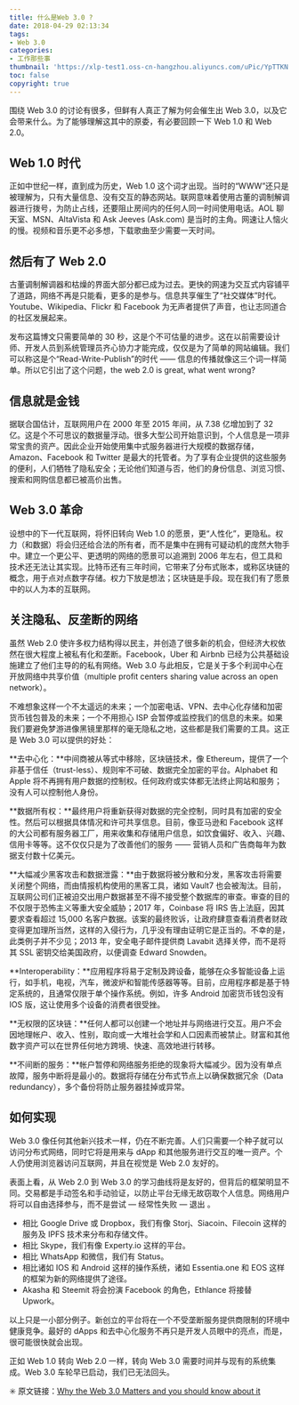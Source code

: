 ```yaml
---
title: 什么是Web 3.0 ?
date: 2018-04-29 02:13:34
tags: 
- Web 3.0
categories: 
- 工作那些事
thumbnail: 'https://xlp-test1.oss-cn-hangzhou.aliyuncs.com/uPic/YpTTKN.jpg'
toc: false
copyright: true
---
```

围绕 Web 3.0 的讨论有很多，但鲜有人真正了解为何会催生出 Web 3.0，以及它会带来什么。为了能够理解这其中的原委，有必要回顾一下 Web 1.0 和 Web 2.0。

## Web 1.0 时代

正如中世纪一样，直到成为历史，Web 1.0 这个词才出现。当时的“WWW”还只是被理解为，只有大量信息、没有交互的静态网站。联网意味着使用古董的调制解调器进行拨号，为防止占线，还要阻止房间内的任何人同一时间使用电话。AOL 聊天室、MSN、AltaVista 和 Ask Jeeves (Ask.com) 是当时的主角。网速让人恼火的慢。视频和音乐更不必多想，下载歌曲至少需要一天时间。

## 然后有了 Web 2.0

古董调制解调器和枯燥的界面大部分都已成为过去。更快的网速为交互式内容铺平了道路，网络不再是只能看，更多的是参与。信息共享催生了“社交媒体”时代。Youtube、Wikipedia、Flickr 和 Facebook 为无声者提供了声音，也让志同道合的社区发展起来。

发布这篇博文只需要简单的 30 秒，这是个不可估量的进步。这在以前需要设计师、开发人员到系统管理员齐心协力才能完成，仅仅是为了简单的网站编辑。我们可以称这是个“Read-Write-Publish”的时代 —— 信息的传播就像这三个词一样简单。所以它引出了这个问题，the web 2.0 is great, what went wrong?

## 信息就是金钱

据联合国估计，互联网用户在 2000 年至 2015 年间，从 7.38 亿增加到了 32 亿。这是个不可思议的数据量浮动。很多大型公司开始意识到，个人信息是一项非常宝贵的资产。因此企业开始使用集中式服务器进行大规模的数据存储，Amazon、Facebook 和 Twitter 是最大的托管者。为了享有企业提供的这些服务的便利，人们牺牲了隐私安全；无论他们知道与否，他们的身份信息、浏览习惯、搜索和网购信息都已被高价出售。

## Web 3.0 革命

设想中的下一代互联网，将怀旧转向 Web 1.0 的愿景，更“人性化”，更隐私。权力（和数据）将会归还给合法的所有者，而不是集中在拥有可疑动机的庞然大物手中。建立一个更公平、更透明的网络的愿景可以追溯到 2006 年左右，但工具和技术还无法让其实现。比特币还有三年时间，它带来了分布式账本，或称区块链的概念，用于点对点数字存储。权力下放是想法；区块链是手段。现在我们有了愿景中的以人为本的互联网。

## 关注隐私、反垄断的网络

虽然 Web 2.0 使许多权力结构得以民主，并创造了很多新的机会，但经济大权依然在很大程度上被私有化和垄断。Facebook，Uber 和 Airbnb 已经为公共基础设施建立了他们主导的的私有网络。Web 3.0 与此相反，它是关于多个利润中心在开放网络中共享价值（multiple profit centers sharing value across an open network）。

不难想象这样一个不太遥远的未来；一个加密电话、VPN、去中心化存储和加密货币钱包普及的未来；一个不用担心 ISP 会暂停或监控我们的信息的未来。如果我们要避免梦游进像黑镜里那样的毫无隐私之地，这些都是我们需要的工具。这正是 Web 3.0 可以提供的好处：

**去中心化：**中间商被从等式中移除，区块链技术，像 Ethereum，提供了一个非基于信任（trust-less）、规则牢不可破、数据完全加密的平台。Alphabet 和 Apple 将不再拥有用户数据的控制权。任何政府或实体都无法终止网站和服务；没有人可以控制他人身份。

**数据所有权：**最终用户将重新获得对数据的完全控制，同时具有加密的安全性。然后可以根据具体情况和许可共享信息。目前，像亚马逊和 Facebook 这样的大公司都有服务器工厂，用来收集和存储用户信息，如饮食偏好、收入、兴趣、信用卡等等。这不仅仅只是为了改善他们的服务 —— 营销人员和广告商每年为数据支付数十亿美元。

**大幅减少黑客攻击和数据泄露：**由于数据将被分散和分发，黑客攻击将需要关闭整个网络，而由情报机构使用的黑客工具，诸如 Vault7 也会被淘汰。目前，互联网公司们正被迫交出用户数据甚至不得不接受整个数据库的审查。审查的目的不仅限于恐怖主义等重大安全威胁；2017 年，Coinbase 将 IRS 告上法庭，因其要求查看超过 15,000 名客户数据。该案的最终败诉，让政府肆意查看消费者财政变得更加理所当然，这样的入侵行为，几乎没有理由证明它是正当的。不幸的是，此类例子并不少见；2013 年，安全电子邮件提供商 Lavabit 选择关停，而不是将其 SSL 密钥交给美国政府，以便调查 Edward Snowden。

**Interoperability：**应用程序将易于定制及跨设备，能够在众多智能设备上运行，如手机，电视，汽车，微波炉和智能传感器等等。目前，应用程序都是基于特定系统的，且通常仅限于单个操作系统。例如，许多 Android 加密货币钱包没有 IOS 版，这让使用多个设备的消费者很受挫。

**无权限的区块链：**任何人都可以创建一个地址并与网络进行交互。用户不会因地理帐户、收入、性别，取向或一大堆社会学和人口因素而被禁止。财富和其他数字资产可以在世界任何地方跨境、快速、高效地进行转移。

**不间断的服务：**帐户暂停和网络服务拒绝的现象将大幅减少。因为没有单点故障，服务中断将是最小的。数据将存储在分布式节点上以确保数据冗余（Data redundancy），多个备份将防止服务器挂掉或异常。

## 如何实现

Web 3.0 像任何其他新兴技术一样，仍在不断完善。人们只需要一个种子就可以访问分布式网络，同时它将是用来与 dApp 和其他服务进行交互的唯一资产。个人仍使用浏览器访问互联网，并且在视觉是 Web 2.0 友好的。

表面上看，从 Web 2.0 到 Web 3.0 的学习曲线将是友好的，但背后的框架明显不同。交易都是手动签名和手动验证，以防止平台无缘无故窃取个人信息。网络用户将可以自由选择参与，而不是尝试 — 经常性失败 — 退出 。

- 相比 Google Drive 或 Dropbox，我们有像 Storj、Siacoin、Filecoin 这样的服务及 IPFS 技术来分布和存储文件。
- 相比 Skype，我们有像 Experty.io 这样的平台。
- 相比 WhatsApp 和微信，我们有 Status。
- 相比诸如 IOS 和 Android 这样的操作系统，诸如 Essentia.one 和 EOS 这样的框架为新的网络提供了途径。
- Akasha 和 Steemit 将会扮演 Facebook 的角色，Ethlance 将接替 Upwork。

以上只是一小部分例子。新创立的平台将在一个不受垄断服务提供商限制的环境中健康竞争。最好的 dApps 和去中心化服务不再只是开发人员眼中的亮点，而是，很可能很快就会出现。

正如 Web 1.0 转向 Web 2.0 一样，转向 Web 3.0 需要时间并与现有的系统集成。Web 3.0 车轮早已启动，我们已无法回头。

✳️ 原文链接：[Why the Web 3.0 Matters and you should know about it](https://medium.com/@matteozago/why-the-web-3-0-matters-and-you-should-know-about-it-a5851d63c949)